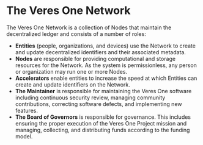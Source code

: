 # The Veres One Network

The Veres One Network is a collection of Nodes that maintain the decentralized
ledger and consists of a number of roles:

* **Entities** (people, organizations, and devices) use the Network to create
  and update decentralized identifiers and their associated metadata.
* **Nodes** are responsible for providing computational and storage resources
  for the Network. As the system is permissionless, any person or organization
  may run one or more Nodes.
* **Accelerators** enable entities to increase the speed at which Entities
  can create and update identifiers on the Network.
* **The Maintainer** is responsible for maintaining the Veres One software
  including continuous security review, managing community contributions,
  correcting software defects, and implementing new features.
* **The Board of Governors** is responsible for governance.
  This includes ensuring the proper execution of the Veres One Project
  mission and managing, collecting, and distributing funds according to
  the funding model.
